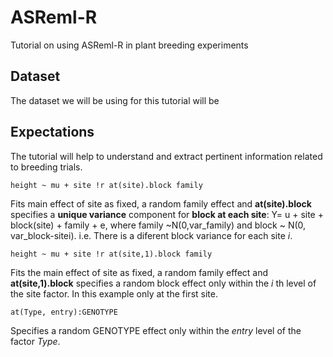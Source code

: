 # ASReml-R
Tutorial on using ASReml-R in plant breeding experiments

## Dataset
The dataset we will be using for this tutorial will be 

## Expectations
The tutorial will help to understand and extract pertinent information related to breeding trials.

```
height ~ mu + site !r at(site).block family
```
Fits main effect of site as fixed, a random family effect and __at(site).block__ specifies a __unique variance__ component for __block at each site__: Y= u + site + block(site) + family + e, where family ~N(0,var_family) and block ~ N(0, var_block-sitei).
i.e. There is a diferent block variance for each site _i_.

```
height ~ mu + site !r at(site,1).block family
```
Fits the main effect of site as fixed, a random family effect and __at(site,1).block__ specifies a random block effect only within the _i_ th level of the site factor. In this example only at the first site.

```
at(Type, entry):GENOTYPE
```
Specifies a random GENOTYPE effect only within the _entry_ level of the factor _Type_.
